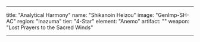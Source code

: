 ---

title: "Analytical Harmony"
name: "Shikanoin Heizou"
image: "GenImp-SH-AC"
region: "Inazuma"
tier: "4-Star"
element: "Anemo"
artifact: ""
weapon: "Lost Prayers to the Sacred Winds"

---